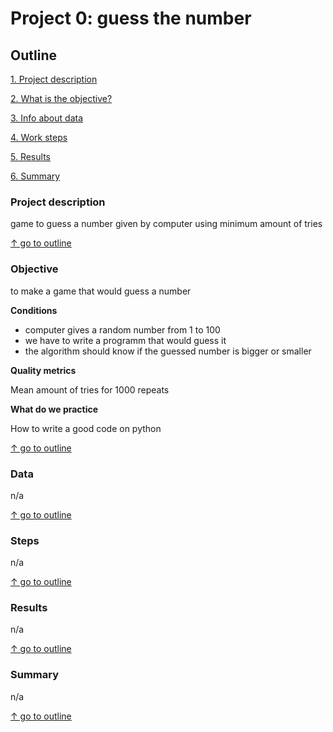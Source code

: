 # Project 0: guess the number

## Outline
[1. Project description](https://github.com/fermentedmilk1/sf_ds_python/blob/main/Project_0/README.md#project-description)

[2. What is the objective?](https://github.com/fermentedmilk1/sf_ds_python/blob/main/Project_0/README.md#objective)

[3. Info about data](https://github.com/fermentedmilk1/sf_ds_python/blob/main/Project_0/README.md#data)

[4. Work steps](https://github.com/fermentedmilk1/sf_ds_python/blob/main/Project_0/README.md#steps)

[5. Results](https://github.com/fermentedmilk1/sf_ds_python/blob/main/Project_0/README.md#results)

[6. Summary](https://github.com/fermentedmilk1/sf_ds_python/blob/main/Project_0/README.md#summary)

### Project description
game to guess a number given by computer using minimum amount of tries

[&#8593; go to outline](https://github.com/fermentedmilk1/sf_ds_python/blob/main/Project_0/README.md#outline)

### Objective
to make a game that would guess a number 

**Conditions**
- computer gives a random number from 1 to 100
- we have to write a programm that would guess it
- the algorithm should know if the guessed number is bigger or smaller

**Quality metrics**

Mean amount of tries for 1000 repeats

**What do we practice**

How to write a good code on python

[&#8593; go to outline](https://github.com/fermentedmilk1/sf_ds_python/blob/main/Project_0/README.md#outline)

### Data

n/a

[&#8593; go to outline](https://github.com/fermentedmilk1/sf_ds_python/blob/main/Project_0/README.md#outline)

### Steps

n/a

[&#8593; go to outline](https://github.com/fermentedmilk1/sf_ds_python/blob/main/Project_0/README.md#outline)

### Results 

n/a

[&#8593; go to outline](https://github.com/fermentedmilk1/sf_ds_python/blob/main/Project_0/README.md#outline)

### Summary

n/a

[&#8593; go to outline](https://github.com/fermentedmilk1/sf_ds_python/blob/main/Project_0/README.md#outline)
